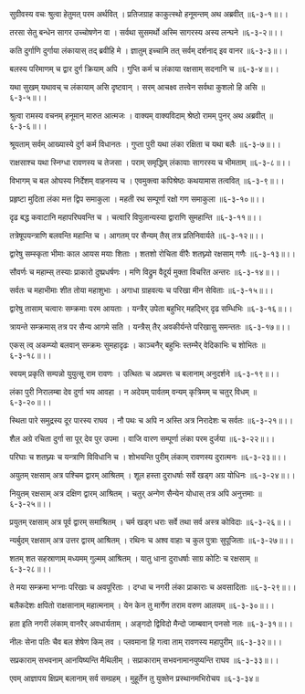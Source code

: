 सुग्रीवस्य वचः श्रुत्वा हेतुमत् परम अर्थवित् ।
प्रतिजग्राह काकुत्स्थो हनूमन्तम् अथ अब्रवीत् ॥६-३-१॥।।

तरसा सेतु बन्धेन सागर उच्चोषणेन वा ।
सर्वथा सुसमर्थो अस्मि सागरस्य अस्य लन्घने ॥६-३-२॥।।

कति दुर्गाणि दुर्गाया लंकायास् तद् ब्रवीहि मे ।
ज्ञातुम् इच्चामि तत् सर्वम् दर्शनाद् इव वानर ॥६-३-३॥।।

बलस्य परिमाणम् च द्वार दुर्ग क्रियाम् अपि ।
गुप्ति कर्म च लंकाया रक्षसाम् सदनानि च ॥६-३-४॥।।

यथा सुखम् यथावच् च लंकायाम् असि दृष्टवान् ।
सरम् आचक्ष्व तत्त्वेन सर्वथा कुशलो हि असि ॥६-३-५॥।।

श्रुत्वा रामस्य वचनम् हनूमान् मारुत आत्मजः ।
वाक्यम् वाक्यविदाम् श्रेष्ठो रामम् पुनर् अथ अब्रवीत् ॥६-३-६॥।।

श्रूयताम् सर्वम् आख्यास्ये दुर्ग कर्म विधानतः ।
गुप्ता पुरी यथा लंका रक्षिता च यथा बलैः ॥६-३-७॥।।

राक्षसाश्च यथा स्निग्धा रावणस्य च तेजसा ।
पराम् समृद्धिम् लंकायाः सागरस्य च भीमताम् ॥६-३-८॥।।

विभागम् च बल ओघस्य निर्देशम् वाहनस्य च ।
एवमुक्त्वा कपिश्रेष्ठः कथयामास तत्ववित् ॥६-३-९॥।।

प्रहृष्टा मुदिता लंका मत्त द्विप समाकुला ।
महती रथ सम्पूर्णा रक्षो गण समाकुला ॥६-३-१०॥।।

दृढ बद्ध कवाटानि महापरिघवन्ति च ।
चत्वारि विपुलान्यस्या द्वाराणि सुमहान्ति ॥६-३-११॥।।

तत्रेषूपयन्त्राणि बलवन्ति महान्ति च ।
आगतम् पर सैन्यम् तैस् तत्र प्रतिनिवार्यते ॥६-३-१२॥।।

द्वारेषु सम्स्कृता भीमाः काल आयस मयाः शिताः ।
शतशो रोचिता वीरैः शतघ्न्यो रक्षसाम् गणैः ॥६-३-१३॥।।

सौवर्णः च महाम्स् तस्याः प्राकारो दुष्प्रधर्षणः ।
मणि विद्रुम वैदूर्य मुक्ता विचरित अन्तरः ॥६-३-१४॥।।

सर्वतः च महाभीमाः शीत तोया महाशुभाः ।
अगाधा ग्राहवत्यः च परिखा मीन सेविताः ॥६-३-१५॥।।

द्वारेषु तासाम् चत्वारः सम्क्रमाः परम आयताः ।
यन्त्रैर् उपेता बहुभिर् महद्भिर् दृढ सम्धिभिः ॥६-३-१६॥।।

त्रायन्ते सम्क्रमास् तत्र पर सैन्य आगमे सति ।
यन्त्रैस् तैर् अवकीर्यन्ते परिखासु समन्ततः ॥६-३-१७॥।।

एकस् त्व् अकम्प्यो बलवान् सम्क्रमः सुमहादृढः ।
काञ्चनैर् बहुभिः स्तम्भैर् वेदिकाभिः च शोभितः ॥६-३-१८॥।।

स्वयम् प्रकृति सम्पन्नो युयुत्सू राम रावणः ।
उत्थितः च अप्रमत्तः च बलानाम् अनुदर्शने ॥६-३-१९॥।।

लंका पुरी निरालम्बा देव दुर्गा भय आवहा ।
न अदेयम् पार्वतम् वन्यम् कृत्रिमम् च चतुर् विधम् ॥६-३-२०॥।।

स्थिता पारे समुद्रस्य दूर पारस्य राघव ।
नौ पथः च अपि न अस्ति अत्र निरादेशः च सर्वतः ॥६-३-२१॥।।

शैल अग्रे रचिता दुर्गा सा पूर् देव पुर उपमा ।
वाजि वारण सम्पूर्णा लंका परम दुर्जया ॥६-३-२२॥।।

परिघाः च शतघ्न्यः च यन्त्राणि विविधानि च ।
शोभयन्ति पुरीम् लंकाम् रावणस्य दुरात्मनः ॥६-३-२३॥।।

अयुतम् रक्षसाम् अत्र पश्चिम द्वारम् आश्रितम् ।
शूल हस्ता दुराधर्षाः सर्वे खड्ग अग्र योधिनः ॥६-३-२४॥।।

नियुतम् रक्षसाम् अत्र दक्षिण द्वारम् आश्रितम् ।
चतुर् अन्गेण सैन्येन योधास् तत्र अपि अनुत्तमाः ॥६-३-२५॥।।

प्रयुतम् रक्षसाम् अत्र पूर्व द्वारम् समाश्रितम् ।
चर्म खड्ग धराः सर्वे तथा सर्व अस्त्र कोविदाः ॥६-३-२६॥।।

न्यर्बुदम् रक्षसाम् अत्र उत्तर द्वारम् आश्रितम् ।
रथिनः च अश्व वाहाः च कुल पुत्राः सुपूजिताः ॥६-३-२७॥।।

शतम् शत सहस्राणाम् मध्यमम् गुल्मम् आश्रितम् ।
यातु धाना दुराधर्षाः साग्र कोटिः च रक्षसाम् ॥६-३-२८॥।।

ते मया सम्क्रमा भग्नाः परिखाः च अवपूरिताः ।
दग्धा च नगरी लंका प्राकाराः च अवसादिताः ॥६-३-२९॥।।

बलैकदेशः क्षपितो राक्षसानाम् महात्मनाम् ।
येन केन तु मार्गेण तराम वरुण आलयम् ॥६-३-३०॥।।

हता इति नगरी लंकाम् वानरैर् अवधार्यताम् ।
अङ्गदो द्विविदो मैन्दो जाम्बवान् पनसो नलः ॥६-३-३१॥।।

नीलः सेना पतिः चैव बल शेषेण किम् तव ।
प्लवमाना हि गत्वा ताम् रावणस्य महापुरीम् ॥६-३-३२॥।।

सप्रकाराम् सभवनाम् आनयिष्यन्ति मैथिलीम् ।
सप्राकाराम् सभवनामानयुष्यन्ति राघव ॥६-३-३३॥।।

एवम् आज्ञापय क्षिप्रम् बलानाम् सर्व सम्ग्रहम् ।
मुहूर्तेन तु युक्तेन प्रस्थानमभिरोचय ॥६-३-३४॥

